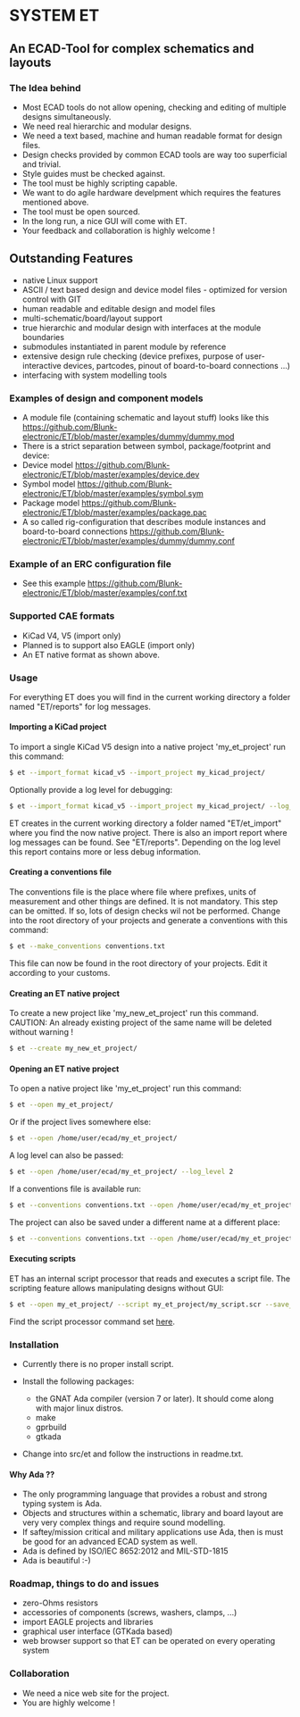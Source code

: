 # SYSTEM ET
## An ECAD-Tool for complex schematics and layouts

### The Idea behind
- Most ECAD tools do not allow opening, checking and editing of multiple designs simultaneously.
- We need real hierarchic and modular designs.
- We need a text based, machine and human readable format for design files.
- Design checks provided by common ECAD tools are way too superficial and trivial.
- Style guides must be checked against.
- The tool must be highly scripting capable.
- We want to do agile hardware develpment which requires the features mentioned above.
- The tool must be open sourced.
- In the long run, a nice GUI will come with ET.
- Your feedback and collaboration is highly welcome !

## Outstanding Features
- native Linux support
- ASCII / text based design and device model files - optimized for version control with GIT
- human readable and editable design and model files
- multi-schematic/board/layout support
- true hierarchic and modular design with interfaces at the module boundaries
- submodules instantiated in parent module by reference
- extensive design rule checking (device prefixes, purpose of user-interactive devices, partcodes, pinout of board-to-board connections ...)
- interfacing with system modelling tools

### Examples of design and component models
- A module file (containing schematic and layout stuff) looks like this <https://github.com/Blunk-electronic/ET/blob/master/examples/dummy/dummy.mod>
- There is a strict separation between symbol, package/footprint and device:
- Device model <https://github.com/Blunk-electronic/ET/blob/master/examples/device.dev>
- Symbol model <https://github.com/Blunk-electronic/ET/blob/master/examples/symbol.sym>
- Package model <https://github.com/Blunk-electronic/ET/blob/master/examples/package.pac>
- A so called rig-configuration that describes module instances and board-to-board connections <https://github.com/Blunk-electronic/ET/blob/master/examples/dummy/dummy.conf>

### Example of an ERC configuration file
- See this example <https://github.com/Blunk-electronic/ET/blob/master/examples/conf.txt>

### Supported CAE formats
- KiCad V4, V5 (import only)
- Planned is to support also EAGLE (import only)
- An ET native format as shown above.

### Usage
For everything ET does you will find in the current working directory a folder named "ET/reports" for log messages.

#### Importing a KiCad project
To import a single KiCad V5 design into a native project 'my_et_project' run this command: 

```sh
$ et --import_format kicad_v5 --import_project my_kicad_project/
```

Optionally provide a log level for debugging:

```sh 
$ et --import_format kicad_v5 --import_project my_kicad_project/ --log_level 2
```

ET creates in the current working directory a folder named "ET/et_import" where you find the now native project.
There is also an import report where log messages can be found. See "ET/reports". Depending on the log level this report
contains more or less debug information.


#### Creating a conventions file
The conventions file is the place where file where prefixes, units of measurement and other things are defined. It is
not mandatory. This step can be omitted. If so, lots of design checks wil not be performed.
Change into the root directory of your projects and generate a conventions with this command:

```sh
$ et --make_conventions conventions.txt
```

This file can now be found in the root directory of your projects. Edit it according to your customs.


#### Creating an ET native project
To create a new project like 'my_new_et_project' run this command. CAUTION: An already existing project
of the same name will be deleted without warning !

```sh
$ et --create my_new_et_project/
```


#### Opening an ET native project
To open a native project like 'my_et_project' run this command: 

```sh
$ et --open my_et_project/
```

Or if the project lives somewhere else:

```sh
$ et --open /home/user/ecad/my_et_project/
```

A log level can also be passed:

```sh
$ et --open /home/user/ecad/my_et_project/ --log_level 2
```

If a conventions file is available run:

```sh
$ et --conventions conventions.txt --open /home/user/ecad/my_et_project/ --log_level 2
```

The project can also be saved under a different name at a different place:

```sh
$ et --conventions conventions.txt --open /home/user/ecad/my_et_project/ --save_as /home/user/tmp/eval --log_level 2
```

#### Executing scripts
ET has an internal script processor that reads and executes a script file. The scripting feature allows manipulating designs without GUI:

```sh
$ et --open my_et_project/ --script my_et_project/my_script.scr --save_as modified_project --log_level 2
```

Find the script processor command set [here](script_command_set.md).
<!--An example of a script that modifies things in a dummy module (named "submoduletest") can be seen here:
<https://github.com/Blunk-electronic/ET_training/blob/master/submoduletest/test.scr>
As the script processor is evolving more an more commands are moving up from section "not supported" to "supported".-->

### Installation
- Currently there is no proper install script.
- Install the following packages: 
    - the GNAT Ada compiler (version 7 or later). It should come along with major linux distros.
    - make
    - gprbuild
    - gtkada

- Change into src/et and follow the instructions in readme.txt.

<!--- Run the install script install.sh as non-root user.

```sh
$ sh install.sh
```

- The script installs the executable binary et in $HOME/bin and further-on creates a hidden directory .ET in $HOME where other configuration files live.
- Currently there is nothing to do in the configuration directory -> leave it as it is.
- For help contact info@blunk-electronic.de . You are highly welcome :-)-->

#### Why Ada ??
- The only programming language that provides a robust and strong typing system is Ada.
- Objects and structures within a schematic, library and board layout are very very complex things and require sound modelling.
- If saftey/mission critical and military applications use Ada, then is must be good for an advanced ECAD system as well.
- Ada is defined by ISO/IEC 8652:2012 and MIL-STD-1815
- Ada is beautiful :-)

### Roadmap, things to do and issues
- zero-Ohms resistors
- accessories of components (screws, washers, clamps, ...)
- import EAGLE projects and libraries
- graphical user interface (GTKada based)
- web browser support so that ET can be operated on every operating system

### Collaboration
- We need a nice web site for the project.
- You are highly welcome !
